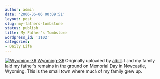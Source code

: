 ```yaml
---
author: admin
date: '2006-06-06 00:09:51'
layout: post
slug: my-fathers-tombstone
status: publish
title: My Father's Tombstone
wordpress_id: '1102'
categories:
- Daily Life
---
```


[![Wyoming-36](http://static.flickr.com/74/161478364_43d31483cf.jpg)](http://www.flickr.com/photos/albill/161478364/ "photo sharing")
[Wyoming-36](http://www.flickr.com/photos/albill/161478364/) Originally
uploaded by [albill](http://www.flickr.com/people/albill/). I and my
family laid my father's remains in the ground on Memorial Day in
Newcastle, Wyoming. This is the small town where much of my family grew
up.
